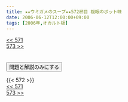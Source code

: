 ```yaml
---
title: ★★ウミガメのスープ★★572杯目 複眼のボット味
date: 2006-06-12T12:00:00+09:00
tags: [2006年,オカルト板]
---
```

<div class="th_left"><a href="../571"><< 571</a></div>
<div class="th_right"><a href="../573">573 >></a></div>
<br><br>
<script src="../../js/cupsoup.js"></script>
<form>
<input type="button" value="問題と解説のみにする" onClick="toggleCupsoup()">
</form>
{{< 572 >}}
<div class="th_left"><a href="../571"><< 571</a></div>
<div class="th_right"><a href="../573">573 >></a></div>